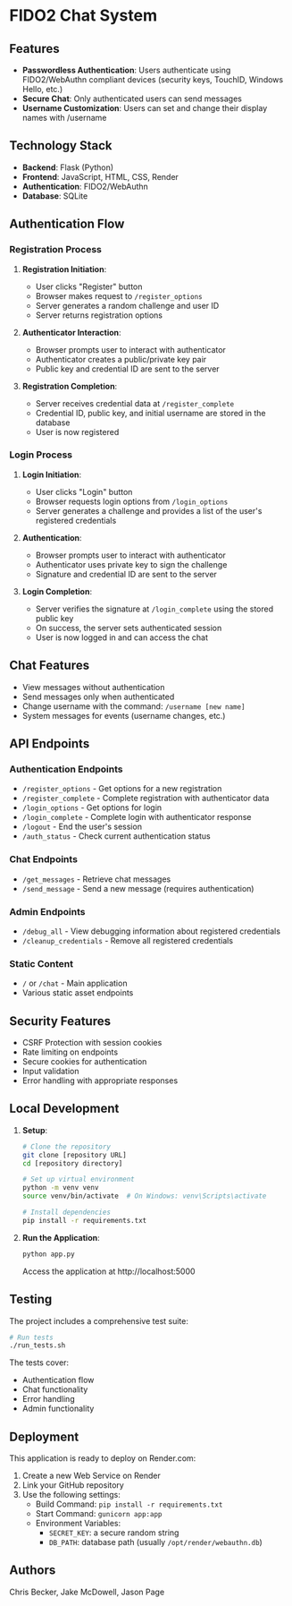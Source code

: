 # FIDO2 Chat System

## Features

- **Passwordless Authentication**: Users authenticate using FIDO2/WebAuthn compliant devices (security keys, TouchID, Windows Hello, etc.)
- **Secure Chat**: Only authenticated users can send messages
- **Username Customization**: Users can set and change their display names with /username

## Technology Stack

- **Backend**: Flask (Python)
- **Frontend**: JavaScript, HTML, CSS, Render 
- **Authentication**: FIDO2/WebAuthn
- **Database**: SQLite

## Authentication Flow

### Registration Process

1. **Registration Initiation**:
   - User clicks "Register" button
   - Browser makes request to `/register_options`
   - Server generates a random challenge and user ID
   - Server returns registration options

2. **Authenticator Interaction**:
   - Browser prompts user to interact with authenticator
   - Authenticator creates a public/private key pair
   - Public key and credential ID are sent to the server

3. **Registration Completion**:
   - Server receives credential data at `/register_complete`
   - Credential ID, public key, and initial username are stored in the database
   - User is now registered

### Login Process

1. **Login Initiation**:
   - User clicks "Login" button
   - Browser requests login options from `/login_options`
   - Server generates a challenge and provides a list of the user's registered credentials

2. **Authentication**:
   - Browser prompts user to interact with authenticator
   - Authenticator uses private key to sign the challenge
   - Signature and credential ID are sent to the server

3. **Login Completion**:
   - Server verifies the signature at `/login_complete` using the stored public key
   - On success, the server sets authenticated session
   - User is now logged in and can access the chat

## Chat Features

- View messages without authentication
- Send messages only when authenticated
- Change username with the command: `/username [new name]`
- System messages for events (username changes, etc.)

## API Endpoints

### Authentication Endpoints
- `/register_options` - Get options for a new registration
- `/register_complete` - Complete registration with authenticator data
- `/login_options` - Get options for login
- `/login_complete` - Complete login with authenticator response
- `/logout` - End the user's session
- `/auth_status` - Check current authentication status

### Chat Endpoints
- `/get_messages` - Retrieve chat messages
- `/send_message` - Send a new message (requires authentication)

### Admin Endpoints
- `/debug_all` - View debugging information about registered credentials
- `/cleanup_credentials` - Remove all registered credentials

### Static Content
- `/` or `/chat` - Main application
- Various static asset endpoints

## Security Features

- CSRF Protection with session cookies
- Rate limiting on endpoints
- Secure cookies for authentication
- Input validation
- Error handling with appropriate responses

## Local Development

1. **Setup**:
   ```bash
   # Clone the repository
   git clone [repository URL]
   cd [repository directory]
   
   # Set up virtual environment
   python -m venv venv
   source venv/bin/activate  # On Windows: venv\Scripts\activate
   
   # Install dependencies
   pip install -r requirements.txt
   ```

2. **Run the Application**:
   ```bash
   python app.py
   ```
   Access the application at http://localhost:5000

## Testing

The project includes a comprehensive test suite:

```bash
# Run tests
./run_tests.sh
```

The tests cover:
- Authentication flow
- Chat functionality
- Error handling
- Admin functionality

## Deployment

This application is ready to deploy on Render.com:

1. Create a new Web Service on Render
2. Link your GitHub repository
3. Use the following settings:
   - Build Command: `pip install -r requirements.txt`
   - Start Command: `gunicorn app:app`
   - Environment Variables: 
     - `SECRET_KEY`: a secure random string
     - `DB_PATH`: database path (usually `/opt/render/webauthn.db`)


## Authors

Chris Becker, Jake McDowell, Jason Page
